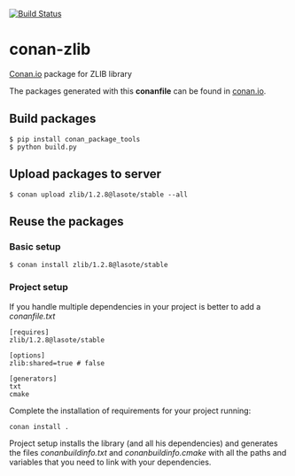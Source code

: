 [![Build Status](https://travis-ci.org/lasote/conan-zlib.svg)](https://travis-ci.org/lasote/conan-zlib)


# conan-zlib

[Conan.io](https://conan.io) package for ZLIB library

The packages generated with this **conanfile** can be found in [conan.io](https://conan.io/source/zlib/1.2.8/lasote/stable).

## Build packages

    $ pip install conan_package_tools
    $ python build.py
    
## Upload packages to server

    $ conan upload zlib/1.2.8@lasote/stable --all
    
## Reuse the packages

### Basic setup

    $ conan install zlib/1.2.8@lasote/stable
    
### Project setup

If you handle multiple dependencies in your project is better to add a *conanfile.txt*
    
    [requires]
    zlib/1.2.8@lasote/stable

    [options]
    zlib:shared=true # false
    
    [generators]
    txt
    cmake

Complete the installation of requirements for your project running:</small></span>

    conan install . 

Project setup installs the library (and all his dependencies) and generates the files *conanbuildinfo.txt* and *conanbuildinfo.cmake* with all the paths and variables that you need to link with your dependencies.
